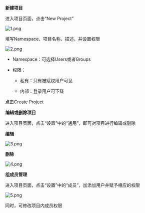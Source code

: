 **新建项目**

进入项目页面，点击“New Project”

![1.png](https://github.com/jdcloudcom/cn/blob/edit/image/codecommit/Project1.png)

填写Namespace、项目名称、描述，并设置权限

![2.png](https://github.com/jdcloudcom/cn/blob/edit/image/codecommit/Project2.png)

 - Namespace：可选择Users或者Groups

- 权限：

   - 私有：只有被赋权用户可见

   - 内部：登录用户可下载




点击Create Project


**编辑或删除项目**

进入项目页面，点击“设置”中的“通用”，即可对项目进行编辑或删除

**编辑**

![3.png](https://github.com/jdcloudcom/cn/blob/edit/image/codecommit/Project3.png)

**删除**

![4.png](https://github.com/jdcloudcom/cn/blob/edit/image/codecommit/Project4.png)

**组成员管理**

进入项目页面，点击“设置”中的“成员”，加添加用户并赋予相应的权限

![5.png](https://github.com/jdcloudcom/cn/blob/edit/image/codecommit/Project5.png)

同时，可修改项目内成员权限







